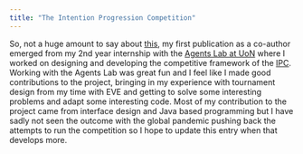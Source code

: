 ```yaml
---
title: "The Intention Progression Competition"
---
```


So, not a huge amount to say about [this](https://link.springer.com/chapter/10.1007/978-3-030-66534-0_10), my first publication as a co-author emerged from my 2nd year internship with the [Agents Lab at UoN](https://www.nottingham.ac.uk/computerscience/research/agents-lab.aspx) where I worked on designing and developing the competitive framework of the [IPC](https://www.intentionprogression.org/). 
Working with the Agents Lab was great fun and I feel like I made good contributions to the project, bringing in my experience with tournament design from my time with EVE and getting to solve some interesting problems and adapt some interesting code. 
Most of my contribution to the project came from interface design and Java based programming but I have sadly not seen the outcome with the global pandemic pushing back the attempts to run the competition so I hope to update this entry when that develops more. 